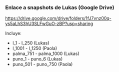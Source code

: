 ### Enlace a snapshots de Lukas (Google Drive)

https://drive.google.com/drive/folders/1fJ7vnz00q-ys5aLhS3hU3SLFwGuO-zBP?usp=sharing

Incluye:
- l_1 - l_250 (Lukas)
- l_1001 - l_1250 (Paola)
- palma_751 - palma_1000 (Lukas)
- puno_1 - puno_6 (Lukas)
- puno_501 - puno_750 (Paola)
